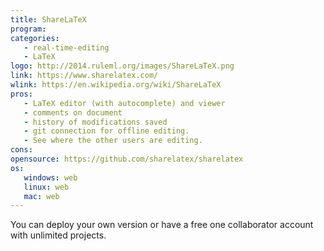 ```yaml
---
title: ShareLaTeX
program:
categories:
   - real-time-editing
   - LaTeX
logo: http://2014.ruleml.org/images/ShareLaTeX.png
link: https://www.sharelatex.com/
wlink: https://en.wikipedia.org/wiki/ShareLaTeX
pros:
   - LaTeX editor (with autocomplete) and viewer
   - comments on document
   - history of modifications saved
   - git connection for offline editing.
   - See where the other users are editing.
cons:
opensource: https://github.com/sharelatex/sharelatex
os:
   windows: web
   linux: web
   mac: web
---
```


You can deploy your own version or have a free one collaborator account with unlimited projects.


